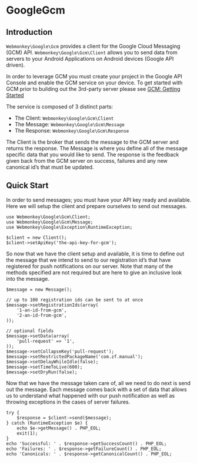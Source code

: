 # GoogleGcm

## Introduction
`Webmonkey\Google\Gcm` provides a client for the Google Cloud Messaging (GCM) API. `Webmonkey\Google\Gcm\Client` allows you to send data from servers to your Android Applications on Android devices (Google API driven).

In order to leverage GCM you must create your project in the Google API Console and enable the GCM service on your device. To get started with GCM prior to building out the 3rd-party server please see [GCM: Getting Started](http://developer.android.com/guide/google/gcm/gs.html)

The service is composed of 3 distinct parts:

- The Client: `Webmonkey\Google\Gcm\Client`
- The Message: `Webmonkey\Google\Gcm\Message`
- The Response: `Webmonkey\Google\Gcm\Response`

The Client is the broker that sends the message to the GCM server and returns the response. The Message is where you define all of the message specific data that you would like to send. The response is the feedback given back from the GCM server on success, failures and any new canonical id’s that must be updated.

## Quick Start
In order to send messages; you must have your API key ready and available. Here we will setup the client and prepare ourselves to send out messages.

```
use Webmonkey\Google\Gcm\Client;
use Webmonkey\Google\Gcm\Message;
use Webmonkey\Google\Exception\RuntimeException;

$client = new Client();
$client->setApiKey('the-api-key-for-gcm');
```

So now that we have the client setup and available, it is time to define out the message that we intend to send to our registration id’s that have registered for push notifications on our server. Note that many of the methods specified are not required but are here to give an inclusive look into the message.

```
$message = new Message();

// up to 100 registration ids can be sent to at once
$message->setRegistrationIds(array(
    '1-an-id-from-gcm',
    '2-an-id-from-gcm',
));

// optional fields
$message->setData(array(
    'pull-request' => '1',
));
$message->setCollapseKey('pull-request');
$message->setRestrictedPackageName('com.zf.manual');
$message->setDelayWhileIdle(false);
$message->setTimeToLive(600);
$message->setDryRun(false);
```

Now that we have the message taken care of, all we need to do next is send out the message. Each message comes back with a set of data that allows us to understand what happened with our push notification as well as throwing exceptions in the cases of server failures.

```
try {
    $response = $client->send($message);
} catch (RuntimeException $e) {
    echo $e->getMessage() . PHP_EOL;
    exit(1);
}
echo 'Successful: ' . $response->getSuccessCount() . PHP_EOL;
echo 'Failures: ' . $response->getFailureCount() . PHP_EOL;
echo 'Canonicals: ' . $response->getCanonicalCount() . PHP_EOL;
```
